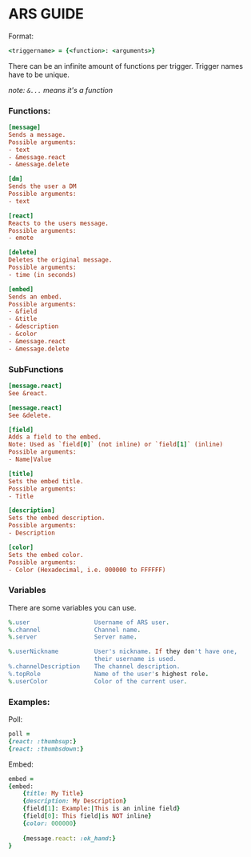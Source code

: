 # ARS GUIDE

Format: 
```ruby
<triggername> = {<function>: <arguments>}
```
There can be an infinite amount of functions per trigger.
Trigger names have to be unique.

*note: `&...` means it's a function*    

### Functions:
```ini
[message]
Sends a message.
Possible arguments:
- text
- &message.react
- &message.delete

[dm]
Sends the user a DM
Possible arguments:
- text

[react]
Reacts to the users message.
Possible arguments:
- emote

[delete]
Deletes the original message.
Possible arguments:
- time (in seconds)

[embed]
Sends an embed.
Possible arguments:
- &field
- &title
- &description
- &color
- &message.react
- &message.delete

```

### SubFunctions
```ini
[message.react]
See &react.

[message.react]
See &delete.

[field]
Adds a field to the embed.
Note: Used as `field[0]` (not inline) or `field[1]` (inline)
Possible arguments:
- Name|Value

[title]
Sets the embed title.
Possible arguments:
- Title

[description]
Sets the embed description.
Possible arguments:
- Description

[color]
Sets the embed color.
Possible arguments:
- Color (Hexadecimal, i.e. 000000 to FFFFFF)
```

### Variables
There are some variables you can use.
```ruby
%.user                  Username of ARS user.
%.channel               Channel name.
%.server                Server name.

%.userNickname          User's nickname. If they don't have one,
                        their username is used.
%.channelDescription    The channel description.
%.topRole               Name of the user's highest role.
%.userColor             Color of the current user.
```

### Examples:
Poll:
```ruby
poll = 
{react: :thumbsup:}
{react: :thumbsdown:}
```

Embed:
```ruby
embed = 
{embed:
    {title: My Title}
    {description: My Description}
    {field[1]: Example:|This is an inline field}
    {field[0]: This field|is NOT inline}
    {color: 000000}
    
    {message.react: :ok_hand:}
}
```
